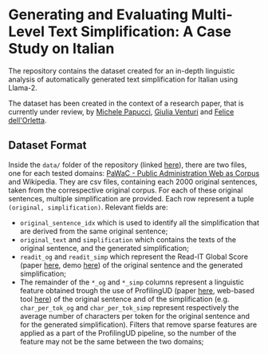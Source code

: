 # Generating and Evaluating Multi-Level Text Simplification: A Case Study on Italian

The repository contains the dataset created for an in-depth linguistic analysis of automatically generated text simplification for Italian using Llama-2. 

The dataset has been created in the context of a research paper, that is currently under review, by [Michele Papucci](https://michelepapucci.github.io), [Giulia Venturi](http://www.italianlp.it/people/giulia-venturi/) and [Felice dell'Orletta](http://www.italianlp.it/people/felice-dellorletta/). 

## Dataset Format

Inside the `data/` folder of the repository (linked [here](https://github.com/michelepapucci/multilevel-text-simplification-italian/tree/master/data/)), there are two files, one for each tested domains: [PaWaC - Public Administration Web as Corpus](https://live.european-language-grid.eu/catalogue/corpus/18863) and Wikipedia. They are csv files, containing each 2000 original sentences, taken from the correspective original corpus. For each of these original sentences, multiple simplification are provided. 
Each row represent a tuple `(original, simplification)`. Relevant fields are: 
- `original_sentence_idx` which is used to identify all the simplification that are derived from the same original sentence; 
- `original_text` and `simplification` which contains the texts of the original sentence, and the generated simplification; 
- `readit_og` and `readit_simp` which represent the Read-IT Global Score (paper [here](https://aclanthology.org/W11-2308.pdf), demo [here](https://www.ilc.cnr.it/dylanlab/apps/texttools/)) of the original sentence and the generated simplification; 
- The remainder of the `*_og` and `*_simp` columns represent a linguistic feature obtained trough the use of ProfilingUD (paper [here](http://www.lrec-conf.org/proceedings/lrec2020/pdf/2020.lrec-1.883.pdf), web-based tool [here](http://linguistic-profiling.italianlp.it/)) of the original sentence and of the simplification (e.g. `char_per_tok_og` and `char_per_tok_simp` represent respectively the average number of characters per token for the original sentence and for the generated simplification). Filters that remove sparse features are applied as a part of the ProfilingUD pipeline, so the number of the feature may not be the same between the two domains; 